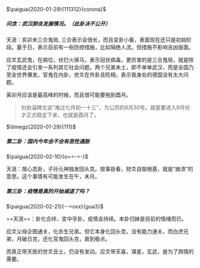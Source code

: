 

$\paigua{2020-01-29}{111312}{corona}$

##### 问念：武汉肺炎发展情况。（此卦决不公开）

天涯：亥卯未三合鬼局, 三合表示会很长，而且变卦小畜，表面现在还只是初始阶段。墓于日，表示目前有一些防控措施，比如隔绝人流。但措施不影响吉凶层面。



应爻玄武鬼，在病位，伏巳火驿马，表示冠状病毒。更厉害的是三合鬼局，就是除了疫情还会引发一系列其它社会问题。两个兄弟未土，即不单单武汉，而是全国乃至全世界爆发。官鬼在内卦，世爻在外卦且旺相，表示我身处的德国没有太大问题。



寅卯月应该是最高峰的时候，而且很可能要拖到酉月。

> 刘伯温碑文说"难过七月初一十三"，为公历的8月30号。就是要进入9月份才正式稳定下来，也就是酉月了。

$\timegz{2020-01-29}{111}$



##### 第二卦：国内今年会不会有恶性通胀

$\paigua{2020-02-10}{o==-=-}$

天涯：按心态卦，子孙元神独发回头克。按事掛看，财爻自毁根基，就是“崩溃”的意思。这个事情有可能发生在午，未月。



##### 第三卦：疫情是真的开始减退了吗？

$\paigua{2020-02-21}{--=oxx}{gua3}$

==天涯==：卦化合绊，变中孚卦。疫情会持续。本卦归妹是目前的情绪而已。

应爻父母企图通关，化杀生兄弟。但它本身化回头克，没有能力通关。而白虎兄弟，月破日克，还化官鬼回头克，衰到极点。

而真正带天医的世爻丑土，仍没有发动。应爻带天喜，谋星，玄武，是为了舆情的需要。